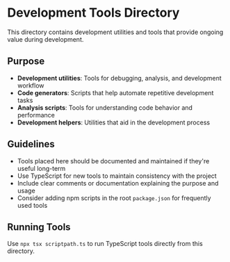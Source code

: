 # Development Tools Directory

This directory contains development utilities and tools that provide ongoing value during development.

## Purpose

- **Development utilities**: Tools for debugging, analysis, and development workflow
- **Code generators**: Scripts that help automate repetitive development tasks
- **Analysis scripts**: Tools for understanding code behavior and performance
- **Development helpers**: Utilities that aid in the development process

## Guidelines

- Tools placed here should be documented and maintained if they're useful long-term
- Use TypeScript for new tools to maintain consistency with the project
- Include clear comments or documentation explaining the purpose and usage
- Consider adding npm scripts in the root `package.json` for frequently used tools

## Running Tools

Use `npx tsx scriptpath.ts` to run TypeScript tools directly from this directory.
